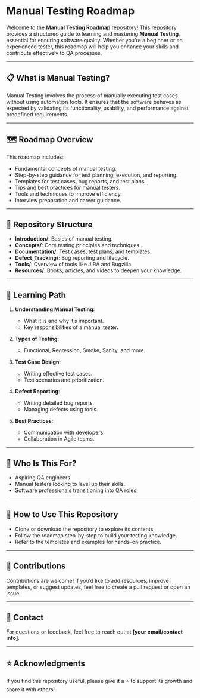 # Manual Testing Roadmap

Welcome to the **Manual Testing Roadmap** repository! This repository provides a structured guide to learning and mastering **Manual Testing**, essential for ensuring software quality. Whether you're a beginner or an experienced tester, this roadmap will help you enhance your skills and contribute effectively to QA processes.

---

## 📋 What is Manual Testing?

Manual Testing involves the process of manually executing test cases without using automation tools. It ensures that the software behaves as expected by validating its functionality, usability, and performance against predefined requirements.

---

## 🗺️ Roadmap Overview

This roadmap includes:
- Fundamental concepts of manual testing.
- Step-by-step guidance for test planning, execution, and reporting.
- Templates for test cases, bug reports, and test plans.
- Tips and best practices for manual testers.
- Tools and techniques to improve efficiency.
- Interview preparation and career guidance.

---

## 📂 Repository Structure

- **Introduction/**: Basics of manual testing.
- **Concepts/**: Core testing principles and techniques.
- **Documentation/**: Test cases, test plans, and templates.
- **Defect_Tracking/**: Bug reporting and lifecycle.
- **Tools/**: Overview of tools like JIRA and Bugzilla.
- **Resources/**: Books, articles, and videos to deepen your knowledge.

---

## 📖 Learning Path

1. **Understanding Manual Testing**:
   - What it is and why it’s important.
   - Key responsibilities of a manual tester.
   
2. **Types of Testing**:
   - Functional, Regression, Smoke, Sanity, and more.
   
3. **Test Case Design**:
   - Writing effective test cases.
   - Test scenarios and prioritization.

4. **Defect Reporting**:
   - Writing detailed bug reports.
   - Managing defects using tools.

5. **Best Practices**:
   - Communication with developers.
   - Collaboration in Agile teams.

---

## 🎯 Who Is This For?

- Aspiring QA engineers.
- Manual testers looking to level up their skills.
- Software professionals transitioning into QA roles.

---

## 📌 How to Use This Repository

- Clone or download the repository to explore its contents.
- Follow the roadmap step-by-step to build your testing knowledge.
- Refer to the templates and examples for hands-on practice.

---

## 🤝 Contributions

Contributions are welcome! If you’d like to add resources, improve templates, or suggest updates, feel free to create a pull request or open an issue.

---

## 📧 Contact

For questions or feedback, feel free to reach out at **[your email/contact info]**.

---

## ⭐ Acknowledgments

If you find this repository useful, please give it a ⭐ to support its growth and share it with others!
